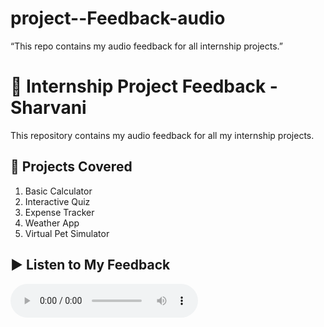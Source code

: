 # project--Feedback-audio
“This repo contains my audio feedback for all internship projects.”  


# 🎤 Internship Project Feedback - Sharvani

This repository contains my audio feedback for all my internship projects.  

## 📌 Projects Covered
1. Basic Calculator  
2. Interactive Quiz  
3. Expense Tracker  
4. Weather App  
5. Virtual Pet Simulator  

## ▶️ Listen to My Feedback
<audio controls>
  <source src="sharvani_project_feedback.mp3-VEED.mp3" type="audio/mpeg">
  Your browser does not support the audio element.
</audio>
